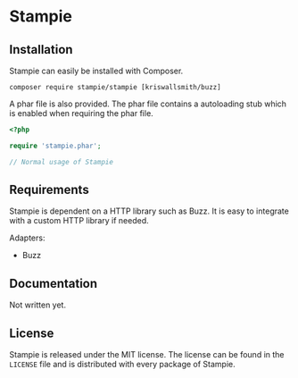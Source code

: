 Stampie
=======

Installation
------------

Stampie can easily be installed with Composer.

```
composer require stampie/stampie [kriswallsmith/buzz]
```

A phar file is also provided. The phar file contains a autoloading stub which
is enabled when requiring the phar file.

``` php
<?php

require 'stampie.phar';

// Normal usage of Stampie
```

Requirements
------------

Stampie is dependent on a HTTP library such as Buzz. It is easy to integrate with
a custom HTTP library if needed.

Adapters:

* Buzz

Documentation
-------------

Not written yet.

License
-------

Stampie is released under the MIT license. The license can be found in the `LICENSE` file
and is distributed with every package of Stampie.
